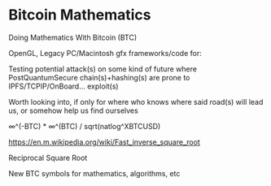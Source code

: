 # Bitcoin Mathematics
Doing Mathematics With Bitcoin (BTC)

OpenGL, Legacy PC/Macintosh gfx frameworks/code for:

Testing potential attack(s) on some kind of future where PostQuantumSecure chain(s)+hashing(s) are prone to IPFS/TCPIP/OnBoard… exploit(s)

Worth looking into, if only for where who knows where said road(s) will lead us, or somehow help us find ourselves

∞^(-BTC) * ∞^(BTC) / sqrt(natlog^XBTCUSD)

https://en.m.wikipedia.org/wiki/Fast_inverse_square_root

Reciprocal Square Root

New BTC symbols for mathematics, algorithms, etc

